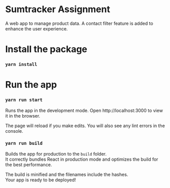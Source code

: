 # Sumtracker Assignment
A web app to manage product data. A contact filter feature is added to enhance the user experience.
 
# Install the package
### `yarn install`

# Run the app
### `yarn run start`

Runs the app in the development mode.
Open http://localhost:3000 to view it in the browser.

The page will reload if you make edits.
You will also see any lint errors in the console.

### `yarn run build`

Builds the app for production to the `build` folder.\
It correctly bundles React in production mode and optimizes the build for the best performance.

The build is minified and the filenames include the hashes.\
Your app is ready to be deployed!
